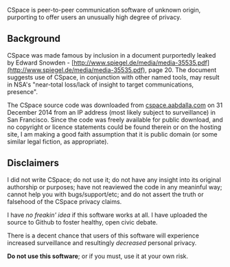 CSpace is peer-to-peer communication software of unknown origin, purporting to
offer users an unusually high degree of privacy.


## Background

CSpace was made famous by inclusion in a document purportedly leaked by Edward
Snowden -
[http://www.spiegel.de/media/media-35535.pdf](http://www.spiegel.de/media/media-35535.pdf),
page 20.  The document suggests use of CSpace, in conjunction with other named
tools, may result in NSA's "near-total loss/lack of insight to target
communications, presence".  

The CSpace source code was downloaded from
[cspace.aabdalla.com](http://cspace.aabdalla.com/releases/cspace-0.1.27.tar.gz)
on 31 December 2014 from an IP address (most likely subject to surveillance) in
San Francisco.  Since the code was freely available for public download, and no
copyright or licence statements could be found therein or on the hosting site,
I am making a good faith assumption that it is public domain (or some similar
legal fiction, as appropriate).  


## Disclaimers

I did not write CSpace; do not use it; do not have any insight into its
original authorship or purposes; have not reaviewed the code in any meaninful
way; cannot help you with bugs/support/etc; and do not assert the truth or
falsehood of the CSpace privacy claims.  

I have *no freakin' idea* if this software works at all.  I have uploaded the
source to Github to foster healthy, open civic debate.

There is a decent chance that users of this software will experience
increased surveillance and resultingly *decreased* personal privacy.

**Do not use this software**; or if you must, use it at your own risk.  
